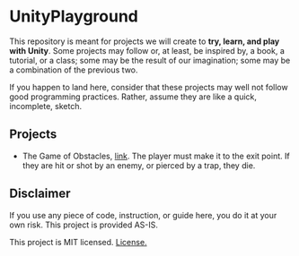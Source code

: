 # UnityPlayground
This repository is meant for projects we will create to **try, learn, and play with Unity**.
Some projects may follow or, at least, be inspired by, a book, a tutorial, or a class; some
may be the result of our imagination; some may be a combination of the previous two.


If you happen to land here, consider that these projects may well not follow good
programming practices. Rather, assume they are like a quick, incomplete, sketch.

## Projects
- The Game of Obstacles, [link](https://github.com/tlundgren/playground_unity/blob/main/Projects/GameOfObstacles/readme.md).
The player must make it to the exit point. If they are hit or shot by an enemy, or pierced by a trap, they die.


## Disclaimer
If you use any piece of code, instruction, or guide here, you do it at your own risk.
This project is provided AS-IS.


This project is MIT licensed. [License.](license)